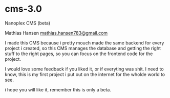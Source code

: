 # cms-3.0

Nanoplex CMS (beta)

Mathias Hansen mathias.hansen783@gmail.com

I made this CMS because i pretty mouch made the same backend for every project i created, so this CMS manages the database and getting the right stuff to the right pages, so you can focus on the frontend code for the project.

I would love some feedback if you liked it, or if everyting was shit. I need to know, this is my first project i put out on the internet for the wholde world to see.

i hope you will like it, remember this is only a beta.
